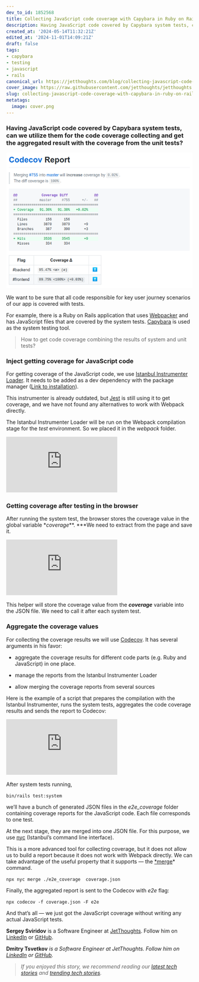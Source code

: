 ```yaml
---
dev_to_id: 1852568
title: Collecting JavaScript code coverage with Capybara in Ruby on Rails application
description: Having JavaScript code covered by Capybara system tests, can we utilize them for the code...
created_at: '2024-05-14T11:32:21Z'
edited_at: '2024-11-01T14:09:21Z'
draft: false
tags:
- capybara
- testing
- javascript
- rails
canonical_url: https://jetthoughts.com/blog/collecting-javascript-code-coverage-with-capybara-in-ruby-on-rails-application-testing/
cover_image: https://raw.githubusercontent.com/jetthoughts/jetthoughts.github.io/master/content/blog/collecting-javascript-code-coverage-with-capybara-in-ruby-on-rails-application-testing/cover.png
slug: collecting-javascript-code-coverage-with-capybara-in-ruby-on-rails-application-testing
metatags:
  image: cover.png
---
```

### Having JavaScript code covered by Capybara system tests, can we utilize them for the code coverage collecting and get the aggregated result with the coverage from the unit tests?

![](file_0.png)

We want to be sure that all code responsible for key user journey scenarios of our app is covered with tests.

For example, there is a Ruby on Rails application that uses [Webpacker](https://github.com/rails/webpacker) and has JavaScript files that are covered by the system tests. [Capybara](https://github.com/teamcapybara/capybara) is used as the system testing tool.
>  How to get code coverage combining the results of system and unit tests?

### Inject getting coverage for JavaScript code

For getting coverage of the JavaScript code, we use [Istanbul Instrumenter Loader](https://github.com/webpack-contrib/istanbul-instrumenter-loader). It needs to be added as a dev dependency with the package manager ([Link to installation](https://github.com/webpack-contrib/istanbul-instrumenter-loader#install)).

This instrumenter is already outdated, but [Jest](https://jestjs.io/) is still using it to get coverage, and we have not found any alternatives to work with Webpack directly.

The Istanbul Instrumenter Loader will be run on the Webpack compilation stage for the *test* environment. So we placed it in the *webpack* folder.

 <iframe src="https://medium.com/media/7d5a4dd75250a2595a7a469a86915293" frameborder=0></iframe>

### Getting coverage after testing in the browser

After running the system test, the browser stores the coverage value in the global variable *_coverage_**. ***We need to extract from the page and save it.

 <iframe src="https://medium.com/media/f80bf6e4f0cad89401e3d9aaa0494b3a" frameborder=0></iframe>

This helper will store the coverage value from the ***_coverage_*** variable into the JSON file. We need to call it after each system test.

### Aggregate the coverage values

For collecting the coverage results we will use [Codecov](https://github.com/codecov/codecov-ruby). It has several arguments in his favor:

* aggregate the coverage results for different code parts (e.g. Ruby and JavaScript) in one place.

* manage the reports from the Istanbul Instrumenter Loader

* allow merging the coverage reports from several sources

Here is the example of a script that prepares the compilation with the Istanbul Instrumenter, runs the system tests, aggregates the code coverage results and sends the report to Codecov:

 <iframe src="https://medium.com/media/7e002600771a238a710db20467daa60e" frameborder=0></iframe>

After system tests running,

    bin/rails test:system

we’ll have a bunch of generated JSON files in the *e2e_coverage* folder containing coverage reports for the JavaScript code. Each file corresponds to one test.

At the next stage, they are merged into one JSON file. For this purpose, we use [nyc](https://github.com/istanbuljs/nyc) (Istanbul’s command line interface).

This is a more advanced tool for collecting coverage, but it does not allow us to build a report because it does not work with Webpack directly. We can take advantage of the useful property that it supports — the [*merge](https://github.com/istanbuljs/nyc#what-about-nyc-merge)* command.

    npx nyc merge ./e2e_coverage  coverage.json

Finally, the aggregated report is sent to the Codecov with *e2e* flag:

    npx codecov -f coverage.json -F e2e

And that’s all — we just got the JavaScript coverage without writing any actual JavaScript tests.

**Sergey Sviridov** is a Software Engineer at [JetThoughts](https://www.jetthoughts.com/). Follow him on [LinkedIn](https://www.linkedin.com/in/sergey-sviridov-83007199) or [GitHub](https://github.com/SviridovSV).

**Dmitry Tsvetkov** *is a Software Engineer at JetThoughts. Follow him on [LinkedIn](https://www.linkedin.com/in/dmitry-tsvetkov-a374095a/) or [GitHub](https://github.com/vlaew).*
>  *If you enjoyed this story, we recommend reading our [latest tech stories](https://jtway.co/latest) and [trending tech stories](https://jtway.co/trending).*
